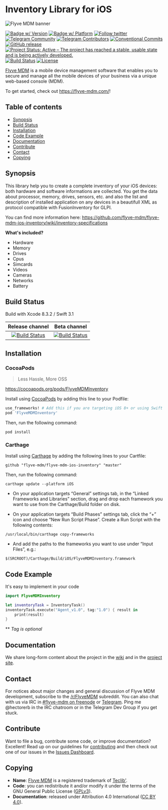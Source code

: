 # Inventory Library for iOS

![Flyve MDM banner](https://user-images.githubusercontent.com/663460/26935464-54267e9c-4c6c-11e7-86df-8cfa6658133e.png)

[![Badge w/ Version](https://cocoapod-badges.herokuapp.com/v/FlyveMDMInventory/badge.png)](https://cocoadocs.org/docsets/FlyveMDMInventory)
[![Badge w/ Platform](https://cocoapod-badges.herokuapp.com/p/FlyveMDMInventory/badge.svg)](https://cocoadocs.org/docsets/FlyveMDMInventory)
[![Follow twitter](https://img.shields.io/twitter/follow/FlyveMDM.svg?style=social&label=Twitter&style=flat-square)](https://twitter.com/FlyveMDM)
[![Telegram Community](https://img.shields.io/badge/Telegram-Community-blue.svg)](https://t.me/flyvemdm)
[![Telegram Contributors](https://img.shields.io/badge/Telegram-Contributors-blue.svg)](https://t.me/flyvemdmdev)
[![Conventional Commits](https://img.shields.io/badge/Conventional%20Commits-1.0.0-yellow.svg)](https://conventionalcommits.org)
[![GitHub release](https://img.shields.io/github/release/flyve-mdm/flyve-mdm-ios-inventory.svg)](https://github.com/flyve-mdm/flyve-mdm-ios-inventory/releases)
[![Project Status: Active – The project has reached a stable, usable state and is being actively developed.](http://www.repostatus.org/badges/latest/active.svg)](http://www.repostatus.org/#active)
[![Build Status](https://circleci.com/gh/flyve-mdm/flyve-mdm-ios-inventory/tree/master.svg?style=shield)](https://circleci.com/gh/flyve-mdm/flyve-mdm-ios-inventory/tree/master)
[![License](https://img.shields.io/github/license/flyve-mdm/flyve-mdm-ios-inventory.svg?&label=License)](https://github.com/flyve-mdm/flyve-mdm-ios-inventory/blob/master/LICENSE.md)

[Flyve MDM](https://flyve-mdm.com) is a mobile device management software that enables you to secure and manage all the mobile devices of your business via a unique web-based console (MDM).

To get started, check out <https://flyve-mdm.com/>!

## Table of contents

* [Synopsis](#synopsis)
* [Build Status](#build-status)
* [Installation](#installation)
* [Code Example](#code-example)
* [Documentation](#documentation)
* [Contribute](#contribute)
* [Contact](#contact)
* [Copying](#copying)

## Synopsis

This library help you to create a complete inventory of your iOS devices: both hardware and software informations are collected. You get the data about processor, memory, drives, sensors, etc. and also the list and description of installed application on any devices in a beautifull XML as protocol compatible with FusionInventory for GLPI.

You can find more information here:
<https://github.com/flyve-mdm/flyve-mdm-ios-inventory/wiki/inventory-specifications>

**What's included?**

* Hardware
* Memory
* Drives
* Cpus
* Simcards
* Videos
* Cameras
* Networks
* Battery

## Build Status

Build with Xcode 8.3.2 / Swift 3.1

| **Release channel** | **Beta channel** |
|:---:|:---:|
| [![Build Status](https://circleci.com/gh/flyve-mdm/flyve-mdm-ios-inventory/tree/master.svg?style=svg)](https://circleci.com/gh/flyve-mdm/flyve-mdm-ios-inventory/tree/master) | [![Build Status](https://circleci.com/gh/flyve-mdm/flyve-mdm-ios-inventory/tree/develop.svg?style=svg)](https://circleci.com/gh/flyve-mdm/flyve-mdm-ios-inventory/tree/develop) |

## Installation

### CocoaPods

> Less Hassle, More OSS

<https://cocoapods.org/pods/FlyveMDMInventory>

Install using [CocoaPods](http://cocoapods.org) by adding this line to your Podfile:

````ruby
use_frameworks! # Add this if you are targeting iOS 8+ or using Swift
pod 'FlyveMDMInventory'
````

Then, run the following command:

```console
pod install
```

### Carthage

Install using [Carthage](https://github.com/Carthage/Carthage) by adding the following lines to your Cartfile:

```console
github "flyve-mdm/flyve-mdm-ios-inventory" "master"
```

Then, run the following command:

```console
carthage update --platform iOS
```

* On your application targets “General” settings tab, in the “Linked Frameworks and Libraries” section, drag and drop each framework you want to use from the Carthage/Build folder on disk.

* On your application targets “Build Phases” settings tab, click the “+” icon and choose “New Run Script Phase”. Create a Run Script with the following contents:

```console
/usr/local/bin/carthage copy-frameworks
```

* And add the paths to the frameworks you want to use under “Input Files”, e.g.:

```console
$(SRCROOT)/Carthage/Build/iOS/FlyveMDMInventory.framework

```

## Code Example

It's easy to implement in your code

```swift
import FlyveMDMInventory

let inventoryTask = InventoryTask()
inventoryTask.execute("Agent_v1.0", tag:"1.0") { result in
    print(result)
}

```

** _Tag is optional_

## Documentation

We share long-form content about the project in the [wiki](https://github.com/flyve-mdm/flyve-mdm-ios-inventory/wiki) and in the [project site](http://flyve.org/flyve-mdm-ios-inventory/).

## Contact

For notices about major changes and general discussion of Flyve MDM development, subscribe to the [/r/FlyveMDM](http://www.reddit.com/r/FlyveMDM) subreddit.
You can also chat with us via IRC in [#flyve-mdm on freenode](http://webchat.freenode.net/?channels=flyve-mdm]) or [Telegram](https://t.me/flyvemdmdev).
Ping me @hectorerb in the IRC chatroom or in the Telegram Dev Group if you get stuck.

## Contribute

Want to file a bug, contribute some code, or improve documentation? Excellent! Read up on our
guidelines for [contributing](./CONTRIBUTING.md) and then check out one of our issues in the [Issues Dashboard](https://github.com/flyve-mdm/flyve-mdm-inventory/issues).

## Copying

* **Name**: [Flyve MDM](https://flyve-mdm.com/) is a registered trademark of [Teclib'](http://www.teclib-edition.com/en/).
* **Code**: you can redistribute it and/or modify
    it under the terms of the GNU General Public License ([GPLv3](https://www.gnu.org/licenses/gpl-3.0.en.html)).
* **Documentation**: released under Attribution 4.0 International ([CC BY 4.0](https://creativecommons.org/licenses/by/4.0/)).
